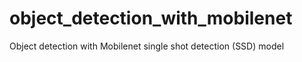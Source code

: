 # object_detection_with_mobilenet
Object detection with Mobilenet single shot detection (SSD) model
